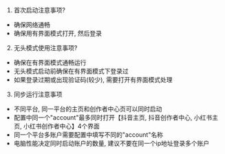 1. 首次启动注意事项?
- 确保网络通畅
- 确保用有界面模式打开, 然后登录

2. 无头模式使用注意事项?
- 确保在有界面模式通畅运行
- 无头模式启动前确保在有界面模式下登录过
- 如果登录过期或出现验证码(较少), 需要打开有界面模式处理

3. 同步运行注意事项
- 不同平台, 同一平台的主页和创作者中心页可以同时启动
- 配置中同一个"account"最多同时打开【抖音主页, 抖音创作者中心, 小红书主页, 小红书创作者中心】4个界面
- 同一个平台多账户需要配置中填写不同的"account"名称
- 电脑性能决定同时启动账户的数量, 建议不要在同一个ip地址登录多个账户
